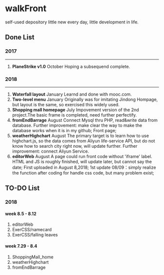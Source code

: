 # walkFront
self-used depository
little new every day, little development in life.

## Done List 
### 2017
---
1. **PlaneStrike v1.0**    October   Hoping a subsequend complete.

### 2018
---
1. **Waterfall layout**         January   Learnd and done with mooc.com.
2. **Two-level menu**           January   Originally was for imitating Jindong Hompage, but layout is the same, so exercised this widely used.
3. **Shopping mall homepage**   July      Impovement version of the 2nd project.The basic frame is completed, need further perfectify.
5. **fromEndBarrage**           August    Connect Mysql thru PHP, read&write data from database. 
   Further improvement: make clear the way to make the database works when it is in my github; Front page;
6. **weatherHighchart**         August    The primary target is to learn how to use highchart.js, so the data comes from Aliyun life-service API, but do not know how to search city right now, will update further.
   Further improvement: connect Aliyun Service.
7. **editorWeb**                August    A page could run front code without 'iframe' label. HTML and JS is roughly finished, will update later, but cannot say the date;
   First uploaded in August 8,2018; 1st update 08/09：simply realize the function after coding for handle css code, but many problem exist;

## TO-DO List
### 2018
#### week 8.5 - 8.12
1. editorWeb
2. ExerCSS/namecard
3. ExerCSS/falling leaves

#### week 7.29 - 8.4
1. ShoppingMall_home
2. weatherHighchart
3. fromEndBarrage
